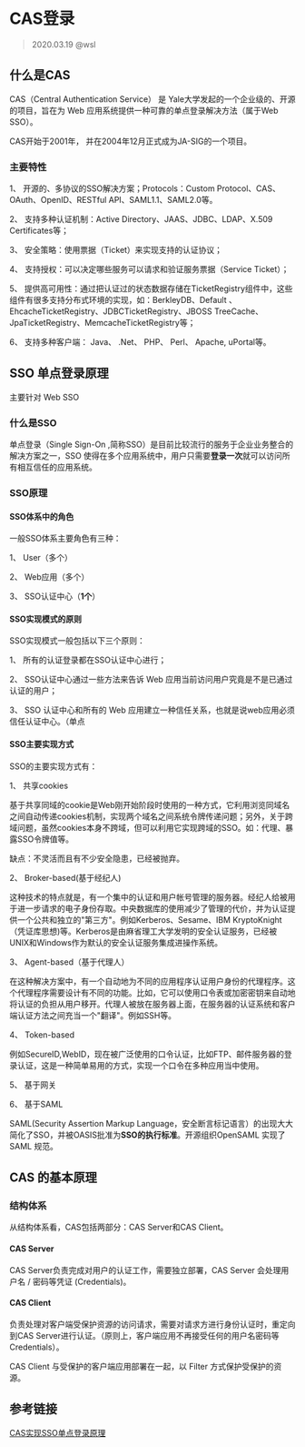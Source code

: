 # CAS登录

> 2020.03.19 @wsl

## 什么是CAS

CAS（Central Authentication Service） 是 Yale大学发起的一个企业级的、开源的项目，旨在为 Web 应用系统提供一种可靠的单点登录解决方法（属于Web SSO）。

CAS开始于2001年， 并在2004年12月正式成为JA-SIG的一个项目。

### 主要特性

1、  开源的、多协议的SSO解决方案；Protocols：Custom Protocol、CAS、OAuth、OpenID、RESTful API、SAML1.1、SAML2.0等。

2、  支持多种认证机制：Active Directory、JAAS、JDBC、LDAP、X.509 Certificates等；

3、  安全策略：使用票据（Ticket）来实现支持的认证协议；

4、  支持授权：可以决定哪些服务可以请求和验证服务票据（Service Ticket）；

5、  提供高可用性：通过把认证过的状态数据存储在TicketRegistry组件中，这些组件有很多支持分布式环境的实现，如：BerkleyDB、Default 、EhcacheTicketRegistry、JDBCTicketRegistry、JBOSS TreeCache、JpaTicketRegistry、MemcacheTicketRegistry等；

6、  支持多种客户端： Java、 .Net、 PHP、 Perl、 Apache, uPortal等。

## SSO 单点登录原理

主要针对 Web SSO

### 什么是SSO

单点登录（Single Sign-On ,简称SSO）是目前比较流行的服务于企业业务整合的解决方案之一，SSO 使得在多个应用系统中，用户只需要**登录一次**就可以访问所有相互信任的应用系统。

### SSO原理

#### SSO体系中的角色

一般SSO体系主要角色有三种：

1、 User（多个）

2、 Web应用（多个）

3、 SSO认证中心（**1个**）

#### SSO实现模式的原则

SSO实现模式一般包括以下三个原则：

1、  所有的认证登录都在SSO认证中心进行；

2、  SSO认证中心通过一些方法来告诉 Web 应用当前访问用户究竟是不是已通过认证的用户；

3、  SSO 认证中心和所有的 Web 应用建立一种信任关系，也就是说web应用必须信任认证中心。（单点

#### SSO主要实现方式

SSO的主要实现方式有：

1、  共享cookies

基于共享同域的cookie是Web刚开始阶段时使用的一种方式，它利用浏览同域名之间自动传递cookies机制，实现两个域名之间系统令牌传递问题；另外，关于跨域问题，虽然cookies本身不跨域，但可以利用它实现跨域的SSO。如：代理、暴露SSO令牌值等。

缺点：不灵活而且有不少安全隐患，已经被抛弃。

2、  Broker-based(基于经纪人)

这种技术的特点就是，有一个集中的认证和用户帐号管理的服务器。经纪人给被用于进一步请求的电子身份存取。中央数据库的使用减少了管理的代价，并为认证提供一个公共和独立的"第三方"。例如Kerberos、Sesame、IBM KryptoKnight（凭证库思想)等。Kerberos是由麻省理工大学发明的安全认证服务，已经被UNIX和Windows作为默认的安全认证服务集成进操作系统。

3、  Agent-based（基于代理人）

在这种解决方案中，有一个自动地为不同的应用程序认证用户身份的代理程序。这个代理程序需要设计有不同的功能。比如，它可以使用口令表或加密密钥来自动地将认证的负担从用户移开。代理人被放在服务器上面，在服务器的认证系统和客户端认证方法之间充当一个"翻译"。例如SSH等。

4、  Token-based

例如SecureID,WebID，现在被广泛使用的口令认证，比如FTP、邮件服务器的登录认证，这是一种简单易用的方式，实现一个口令在多种应用当中使用。

5、  基于网关

6、  基于SAML

SAML(Security Assertion Markup Language，安全断言标记语言）的出现大大简化了SSO，并被OASIS批准为**SSO的执行标准**。开源组织OpenSAML 实现了 SAML 规范。

## CAS 的基本原理

### 结构体系

从结构体系看，CAS包括两部分：CAS Server和CAS Client。

#### CAS Server

CAS Server负责完成对用户的认证工作，需要独立部署，CAS Server 会处理用户名 / 密码等凭证 (Credentials)。

#### CAS Client

负责处理对客户端受保护资源的访问请求，需要对请求方进行身份认证时，重定向到CAS Server进行认证。（原则上，客户端应用不再接受任何的用户名密码等 Credentials）。

CAS Client 与受保护的客户端应用部署在一起，以 Filter 方式保护受保护的资源。











## 参考链接

[CAS实现SSO单点登录原理](https://blog.csdn.net/cruise_h/article/details/51013597)

